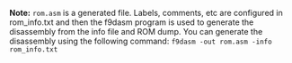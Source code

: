 **Note:** `rom.asm` is a generated file. Labels, comments, etc are configured in rom_info.txt and then the f9dasm program is used to generate the disassembly from the info file and ROM dump. You can generate the disassembly using the following command: `f9dasm -out rom.asm -info rom_info.txt`
